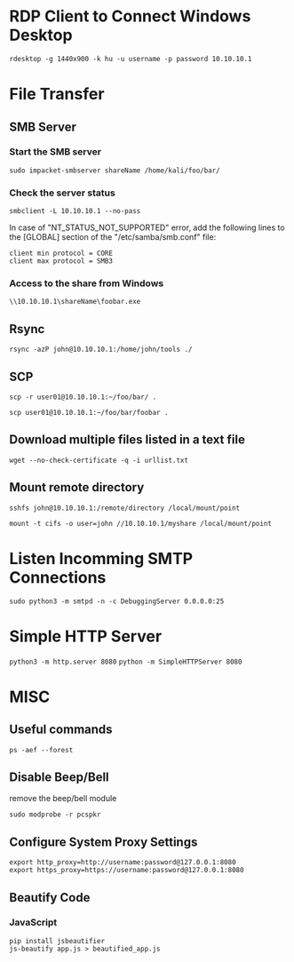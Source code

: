 
# RDP Client to Connect Windows Desktop

`rdesktop -g 1440x900 -k hu -u username -p password 10.10.10.1`

# File Transfer 

## SMB Server

### Start the SMB server

`sudo impacket-smbserver shareName /home/kali/foo/bar/`

### Check the server status

`smbclient -L 10.10.10.1 --no-pass`

In case of "NT_STATUS_NOT_SUPPORTED" error, add the following lines to the [GLOBAL] section of the "/etc/samba/smb.conf" file:

```
client min protocol = CORE
client max protocol = SMB3
```

### Access to the share from Windows

`\\10.10.10.1\shareName\foobar.exe`

## Rsync
`rsync -azP john@10.10.10.1:/home/john/tools ./`

## SCP

`scp -r user01@10.10.10.1:~/foo/bar/ .`

`scp user01@10.10.10.1:~/foo/bar/foobar .`

## Download multiple files listed in a text file

`wget --no-check-certificate -q -i urllist.txt`

## Mount remote directory

`sshfs john@10.10.10.1:/remote/directory /local/mount/point`

`mount -t cifs -o user=john //10.10.10.1/myshare /local/mount/point`


# Listen Incomming SMTP Connections

`sudo python3 -m smtpd -n -c DebuggingServer 0.0.0.0:25`

# Simple HTTP Server

`python3 -m http.server 8080`
`python -m SimpleHTTPServer 8080`

# MISC

## Useful commands
`ps -aef --forest`

## Disable Beep/Bell

remove the beep/bell module

`sudo modprobe -r pcspkr`

## Configure System Proxy Settings

```
export http_proxy=http://username:password@127.0.0.1:8080
export https_proxy=https://username:password@127.0.0.1:8080
```

## Beautify Code

### JavaScript

```
pip install jsbeautifier
js-beautify app.js > beautified_app.js
```
